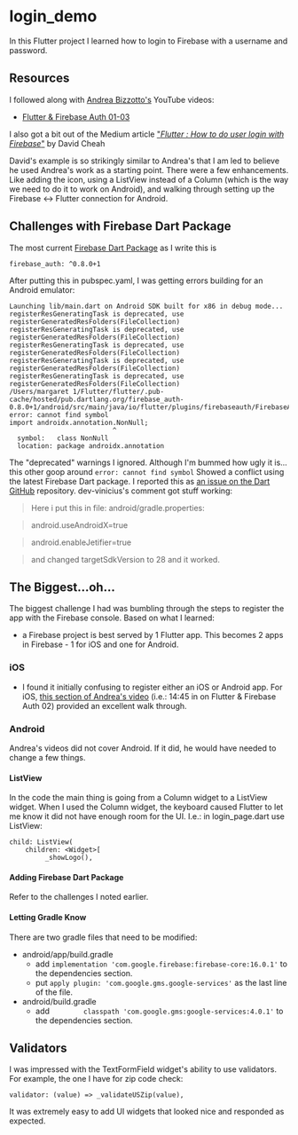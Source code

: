 # login_demo

In this Flutter project I learned how to login to Firebase with a username and password.

## Resources
I followed along with [Andrea Bizzotto's](https://www.youtube.com/redirect?redir_token=fDMUYq6T-67GDzX0LWIUcaBo-pN8MTU0ODcxODk5N0AxNTQ4NjMyNTk3&event=video_description&v=aaKef60iuy8&q=https%3A%2F%2Fcodingwithflutter.com%2F) YouTube videos:
- [Flutter & Firebase Auth 01-03](https://www.youtube.com/watch?v=u_Lyx8KJWpg&list=PLNnAcB93JKV9iZ2cwk9MEx3_JG8BRikMP)

I also got a bit out of the Medium article ["_Flutter : How to do user login with Firebase_"](https://medium.com/flutterpub/flutter-how-to-do-user-login-with-firebase-a6af760b14d5) by David Cheah

David's example is so strikingly similar to Andrea's that I am led to believe he used Andrea's work as a starting point.  There were a few enhancements.  Like adding the icon, using a ListView instead of a Column (which is the way we need to do it to work on Android), and walking through setting up the Firebase <-> Flutter connection for Android.
## Challenges with Firebase Dart Package
The most current [Firebase Dart Package](https://pub.dartlang.org/packages/firebase_auth) as I write this is   
```
firebase_auth: ^0.8.0+1
```
After putting this in pubspec.yaml, I was getting errors building for an Android emulator:  
```
Launching lib/main.dart on Android SDK built for x86 in debug mode...
registerResGeneratingTask is deprecated, use registerGeneratedResFolders(FileCollection)
registerResGeneratingTask is deprecated, use registerGeneratedResFolders(FileCollection)
registerResGeneratingTask is deprecated, use registerGeneratedResFolders(FileCollection)
registerResGeneratingTask is deprecated, use registerGeneratedResFolders(FileCollection)
registerResGeneratingTask is deprecated, use registerGeneratedResFolders(FileCollection)
/Users/margaret 1/Flutter/flutter/.pub-cache/hosted/pub.dartlang.org/firebase_auth-0.8.0+1/android/src/main/java/io/flutter/plugins/firebaseauth/FirebaseAuthPlugin.java:9: error: cannot find symbol
import androidx.annotation.NonNull;
                          ^
  symbol:   class NonNull
  location: package androidx.annotation
```        
The "deprecated" warnings I ignored.  Although I'm bummed how ugly it is... this other goop around ```error: cannot find symbol``` Showed a conflict using the latest Firebase Dart package.  I reported this as [an issue on the Dart GitHub](https://github.com/flutter/flutter/issues/27156) repository.  dev-vinicius's comment got stuff working:
>Here i put this in file: android/gradle.properties:

>android.useAndroidX=true

>android.enableJetifier=true

>and changed targetSdkVersion to 28 and it worked. 
## The Biggest...oh...
The biggest challenge I had was bumbling through the steps to register the app with the Firebase console.  Based on what I learned:
- a Firebase project is best served by 1 Flutter app.  This becomes 2 apps in Firebase - 1 for iOS and one for Android.
### iOS
- I found it initially confusing to register either an iOS or Android app.  For iOS, [this section of Andrea's video](https://youtu.be/BNOUtPSN-kA?list=PLNnAcB93JKV9iZ2cwk9MEx3_JG8BRikMP&t=885) (i.e.: 14:45 in on Flutter & Firebase Auth 02) provided an excellent walk through.
### Android
Andrea's videos did not cover Android.  If it did, he would have needed to change a few things.  
#### ListView
In the code the main thing is going from a Column widget to a ListView widget.  When I used the Column widget, the keyboard caused Flutter to let me know it did not have enough room for the UI.  I.e.: in login_page.dart use ListView:
```
child: ListView(
    children: <Widget>[
         _showLogo(),
```                
#### Adding Firebase Dart Package
Refer to the challenges I noted earlier.
#### Letting Gradle Know
There are two gradle files that need to be modified:
- android/app/build.gradle  
  - add `implementation 'com.google.firebase:firebase-core:16.0.1'` to the dependencies section.
  - put `apply plugin: 'com.google.gms.google-services'` as the last line of the file.  
- android/build.gradle  
  - add `        classpath 'com.google.gms:google-services:4.0.1'` to the dependencies section.
## Validators
I was impressed with the TextFormField widget's ability to use validators.  For example, the one I have for zip code check:  
```
validator: (value) => _validateUSZip(value),
```
It was extremely easy to add UI widgets that looked nice and responded as expected.  


